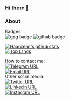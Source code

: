 ### Hi there 👋

### About
Badges<br/>
![gpg badge](https://img.shields.io/keybase/pgp/haarolean)
![github badge](https://img.shields.io/github/followers/haarolean?label=Follow&style=social)


[![Haarolean's github stats](https://github-readme-stats.vercel.app/api?username=haarolean&count_private=true&show_icons=true)](https://github.com/haarolean/github-readme-stats)
<br/>
[![Top Langs](https://github-readme-stats.vercel.app/api/top-langs/?username=haarolean&hide=css,sourcepawn&layout=compact)](https://github.com/haarolean/github-readme-stats)


How to contact me:<br/>
[![Telegram URL](https://img.shields.io/badge/telegram-blue?style=flat&logo=telegram&labelColor=white)](https://t.me/haarolean)<br/>
[![Email URL](https://img.shields.io/badge/email-grey?style=flat&logo=gmail&labelColor=white)](mailto:github@haarolean.dev)<br/>
Other social media:<br/>
[![Twitter URL](https://img.shields.io/twitter/url?style=social&url=http%3A%2F%2Ftwitter.com%2Fhaarolean)](https://twitter.com/haarolean)<br/>
[![LinkedIn URL](https://img.shields.io/badge/LinkedIn-blue?style=flat&logo=linkedin&labelColor=blue)](https://www.linkedin.com/in/haarolean/)<br/>
[![Instagram URL](https://img.shields.io/badge/Instagram-purple?style=flat&logo=instagram&labelColor=white)](https://www.instagram.com/haarolean/)<br/>

<!--
Here are some ideas to get you started:

- 🔭 I’m currently working on ...
- 🌱 I’m currently learning ...
- 👯 I’m looking to collaborate on ...
- 🤔 I’m looking for help with ...
- 💬 Ask me about ...
- 📫 How to reach me: ...
- 😄 Pronouns: ...
- ⚡ Fun fact: ...
-->
